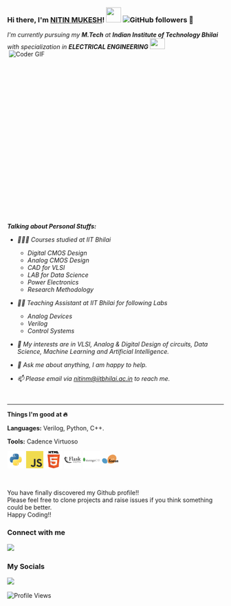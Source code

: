 ### Hi there, I'm [NITIN MUKESH]()! <img src="https://raw.githubusercontent.com/TheDudeThatCode/TheDudeThatCode/master/Assets/Hi.gif" width=35 height=35> ![GitHub followers](https://img.shields.io/github/followers/sarang-iitb?style=social) 👋

<p>
  <em>
    I'm currently pursuing my <b>M.Tech</b> at <b> Indian Institute of Technology Bhilai </b> with specialization in <b>ELECTRICAL ENGINEERING</b> <img src="https://raw.githubusercontent.com/TheDudeThatCode/TheDudeThatCode/master/Assets/Developer.gif" width=35 height=25> 
  </em>
<img align="right" alt="Coder GIF" height=400 width=500 src="https://media.giphy.com/media/XZcwMvQLRf9aXRa3qW/giphy.gif" />
  
 </p>


<em>

**Talking about Personal Stuffs:**

- 👨🏽‍💻 Courses studied at IIT Bhilai
  * Digital CMOS Design
  * Analog CMOS Design
  * CAD for VLSI
  * LAB for Data Science 
  * Power Electronics 
  * Research Methodology
  
- 👨‍🏫 Teaching Assistant at IIT Bhilai for following Labs
  * Analog Devices
  * Verilog
  * Control Systems
  

- 🤔 My interests are in VLSI, Analog & Digital Design of circuits, Data Science, Machine Learning and Artificial Intelligence.
- 💬 Ask me about anything, I am happy to help.
- 📫 Please email via nitinm@iitbhilai.ac.in to reach me.

<br/>
</em>

<hr>
<div>
<p>

**Things I'm good at :fire:**

**Languages:** Verilog, Python, C++.

**Tools:** Cadence Virtuoso


<code><img height="40" src="https://raw.githubusercontent.com/github/explore/80688e429a7d4ef2fca1e82350fe8e3517d3494d/topics/python/python.png" title="python"></code>
<code><img height="40" src="https://raw.githubusercontent.com/github/explore/80688e429a7d4ef2fca1e82350fe8e3517d3494d/topics/javascript/javascript.png" title="javascript"></code>
<code><img height="40" src="https://raw.githubusercontent.com/github/explore/80688e429a7d4ef2fca1e82350fe8e3517d3494d/topics/html/html.png" title="html"></code>
<code><img height="40" src="https://raw.githubusercontent.com/github/explore/80688e429a7d4ef2fca1e82350fe8e3517d3494d/topics/flask/flask.png" title="flask"></code>
<code><img height="40" src="https://raw.githubusercontent.com/github/explore/80688e429a7d4ef2fca1e82350fe8e3517d3494d/topics/mongodb/mongodb.png" title="mongodb"></code>
<code><img height="40" src="https://raw.githubusercontent.com/github/explore/80688e429a7d4ef2fca1e82350fe8e3517d3494d/topics/scikit-learn/scikit-learn.png" title="sklearn"></code>
</p>
</div>

<br/>

You have finally discovered my Github profile!!
<br/>
Please feel free to clone projects and raise issues if you think something could be better.
<br/>
Happy Coding!!

### Connect with me
[<img target="_blank" src="https://img.icons8.com/bubbles/100/000000/secured-letter.png">](mailto:sarangd@iitbhilai.ac.in)


### My Socials

[<img target="_blank" src="https://img.icons8.com/bubbles/100/000000/linkedin.png">](https://www.linkedin.com/in/nitin-mukesh-8a720174/)  


![Profile Views](https://komarev.com/ghpvc/?username=Nitin-Mukesh&style=flat-square)

```python

```
